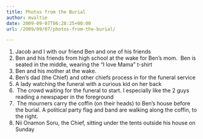 ```yaml
---
title: Photos from the Burial
author: mvaltie
date: 2009-09-07T06:28:25+00:00
url: /2009/09/07/photos-from-the-burial/

---
```

1. Jacob and I with our friend Ben and one of his friends  
2. Ben and his friends from high school at the wake for Ben&#8217;s mom.  Ben is seated in the middle, wearing the &#8220;I love Mama&#8221; t-shirt  
3. Ben and his mother at the wake.  
4. Ben&#8217;s dad (the Chief) and other chiefs process in for the funeral service  
5. A lady watching the funeral with a curious kid on her back  
6.  The crowd waiting for the funeral to start. I especially like the 2 guys reading a newspaper in the foreground  
7.  The mourners carry the coffin (on their heads) to Ben&#8217;s house before the burial. A political party flag and band are walking along the coffin, to the right.  
8. Nii Onamon Soru, the Chief, sitting under the tents outside his house on Sunday